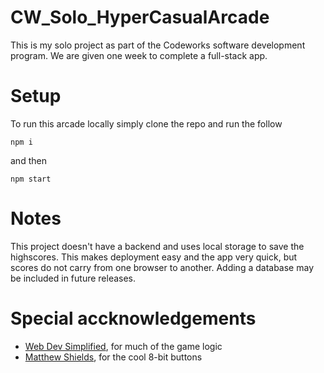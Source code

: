 # CW_Solo_HyperCasualArcade

This is my solo project as part of the Codeworks software development program. We are given one week to complete a full-stack app.

# Setup

To run this arcade locally simply clone the repo and run the follow

```
npm i
```

and then

```
npm start
```

# Notes

This project doesn't have a backend and uses local storage to save the highscores. This makes deployment easy and the app very quick, but scores do not carry from one browser to another. Adding a database may be included in future releases.

# Special accknowledgements

- [Web Dev Simplified](https://www.youtube.com/channel/UCFbNIlppjAuEX4znoulh0Cw), for much of the game logic
- [Matthew Shields](https://codepen.io/MatthewShields/pen/pwrXpV), for the cool 8-bit buttons
